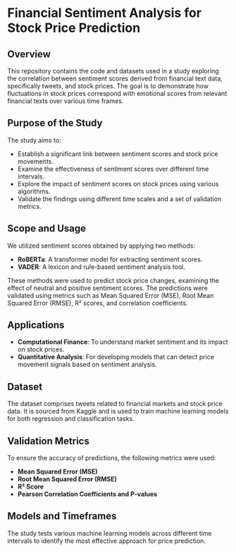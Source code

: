 # Financial Sentiment Analysis for Stock Price Prediction

## Overview
This repository contains the code and datasets used in a study exploring the correlation between sentiment scores derived from financial text data, specifically tweets, and stock prices. The goal is to demonstrate how fluctuations in stock prices correspond with emotional scores from relevant financial texts over various time frames.

## Purpose of the Study
The study aims to:
- Establish a significant link between sentiment scores and stock price movements.
- Examine the effectiveness of sentiment scores over different time intervals.
- Explore the impact of sentiment scores on stock prices using various algorithms.
- Validate the findings using different time scales and a set of validation metrics.

## Scope and Usage
We utilized sentiment scores obtained by applying two methods:
- **RoBERTa**: A transformer model for extracting sentiment scores.
- **VADER**: A lexicon and rule-based sentiment analysis tool.

These methods were used to predict stock price changes, examining the effect of neutral and positive sentiment scores. The predictions were validated using metrics such as Mean Squared Error (MSE), Root Mean Squared Error (RMSE), R² scores, and correlation coefficients.

## Applications
- **Computational Finance**: To understand market sentiment and its impact on stock prices.
- **Quantitative Analysis**: For developing models that can detect price movement signals based on sentiment analysis.

## Dataset
The dataset comprises tweets related to financial markets and stock price data. It is sourced from Kaggle and is used to train machine learning models for both regression and classification tasks.

## Validation Metrics
To ensure the accuracy of predictions, the following metrics were used:
- **Mean Squared Error (MSE)**
- **Root Mean Squared Error (RMSE)**
- **R² Score**
- **Pearson Correlation Coefficients and P-values**

## Models and Timeframes
The study tests various machine learning models across different time intervals to identify the most effective approach for price prediction.

